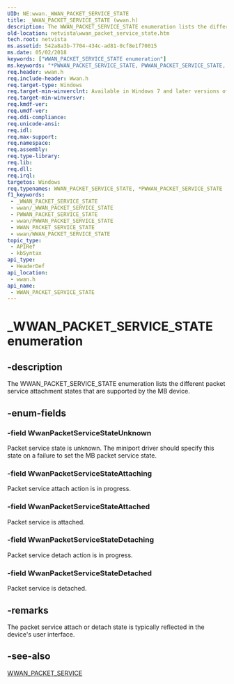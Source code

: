 ```yaml
---
UID: NE:wwan._WWAN_PACKET_SERVICE_STATE
title: _WWAN_PACKET_SERVICE_STATE (wwan.h)
description: The WWAN_PACKET_SERVICE_STATE enumeration lists the different packet service attachment states that are supported by the MB device.
old-location: netvista\wwan_packet_service_state.htm
tech.root: netvista
ms.assetid: 542a8a3b-7704-434c-ad81-0cf8e1f70015
ms.date: 05/02/2018
keywords: ["WWAN_PACKET_SERVICE_STATE enumeration"]
ms.keywords: "*PWWAN_PACKET_SERVICE_STATE, PWWAN_PACKET_SERVICE_STATE, PWWAN_PACKET_SERVICE_STATE enumeration pointer [Network Drivers Starting with Windows Vista], WWAN_PACKET_SERVICE_STATE, WWAN_PACKET_SERVICE_STATE enumeration [Network Drivers Starting with Windows Vista], WwanPacketServiceStateAttached, WwanPacketServiceStateAttaching, WwanPacketServiceStateDetached, WwanPacketServiceStateDetaching, WwanPacketServiceStateUnknown, WwanRef_c342b0ee-c3da-4199-9172-4e2fb538f64b.xml, _WWAN_PACKET_SERVICE_STATE, netvista.wwan_packet_service_state, wwan/PWWAN_PACKET_SERVICE_STATE, wwan/WWAN_PACKET_SERVICE_STATE, wwan/WwanPacketServiceStateAttached, wwan/WwanPacketServiceStateAttaching, wwan/WwanPacketServiceStateDetached, wwan/WwanPacketServiceStateDetaching, wwan/WwanPacketServiceStateUnknown"
req.header: wwan.h
req.include-header: Wwan.h
req.target-type: Windows
req.target-min-winverclnt: Available in Windows 7 and later versions of Windows.
req.target-min-winversvr: 
req.kmdf-ver: 
req.umdf-ver: 
req.ddi-compliance: 
req.unicode-ansi: 
req.idl: 
req.max-support: 
req.namespace: 
req.assembly: 
req.type-library: 
req.lib: 
req.dll: 
req.irql: 
targetos: Windows
req.typenames: WWAN_PACKET_SERVICE_STATE, *PWWAN_PACKET_SERVICE_STATE
f1_keywords:
 - _WWAN_PACKET_SERVICE_STATE
 - wwan/_WWAN_PACKET_SERVICE_STATE
 - PWWAN_PACKET_SERVICE_STATE
 - wwan/PWWAN_PACKET_SERVICE_STATE
 - WWAN_PACKET_SERVICE_STATE
 - wwan/WWAN_PACKET_SERVICE_STATE
topic_type:
 - APIRef
 - kbSyntax
api_type:
 - HeaderDef
api_location:
 - wwan.h
api_name:
 - WWAN_PACKET_SERVICE_STATE
---
```


# _WWAN_PACKET_SERVICE_STATE enumeration


## -description

The WWAN_PACKET_SERVICE_STATE enumeration lists the different packet service attachment states that
  are supported by the MB device.

## -enum-fields

### -field WwanPacketServiceStateUnknown

Packet service state is unknown. The miniport driver should specify this state on a failure to set
     the MB packet service state.

### -field WwanPacketServiceStateAttaching

Packet service attach action is in progress.

### -field WwanPacketServiceStateAttached

Packet service is attached.

### -field WwanPacketServiceStateDetaching

Packet service detach action is in progress.

### -field WwanPacketServiceStateDetached

Packet service is detached.

## -remarks

The packet service attach or detach state is typically reflected in the device's user interface.

## -see-also

<a href="/windows-hardware/drivers/ddi/wwan/ns-wwan-_wwan_packet_service">WWAN_PACKET_SERVICE</a>